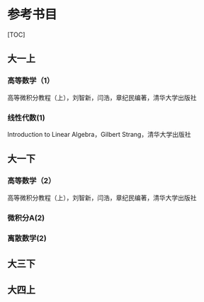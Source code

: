 # 参考书目

[TOC]

## 大一上

### 高等数学（1）

高等微积分教程（上），刘智新，闫浩，章纪民编著，清华大学出版社

### 线性代数(1)

Introduction to Linear Algebra，Gilbert Strang，清华大学出版社

## 大一下

### 高等数学（2）

高等微积分教程（上），刘智新，闫浩，章纪民编著，清华大学出版社

### 微积分A(2)

### 离散数学(2)

## 大三下

## 大四上

